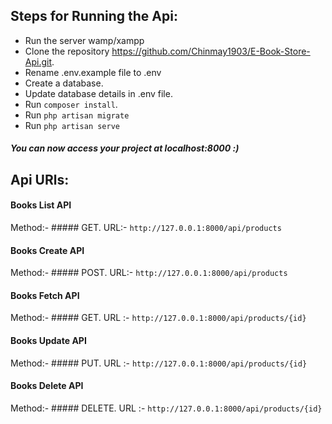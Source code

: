 ## Steps for Running the Api:
- Run the server wamp/xampp
- Clone the repository https://github.com/Chinmay1903/E-Book-Store-Api.git.
- Rename .env.example file to .env 
- Create a database.
- Update database details in .env file.
- Run `composer install`.
- Run `php artisan migrate`
- Run `php artisan serve`

##### You can now access your project at localhost:8000 :)

## Api URls:

#### Books List API
Method:- ##### GET.
URL:- `http://127.0.0.1:8000/api/products`
#### Books Create API
Method:- ##### POST.
URL:- `http://127.0.0.1:8000/api/products`
#### Books Fetch API
Method:- ##### GET.
URL :- `http://127.0.0.1:8000/api/products/{id}`
#### Books Update API
Method:- ##### PUT.
URL :- `http://127.0.0.1:8000/api/products/{id}`
#### Books Delete API
Method:- ##### DELETE.
URL :- `http://127.0.0.1:8000/api/products/{id}`
